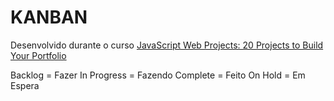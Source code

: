 # KANBAN

Desenvolvido durante o curso [JavaScript Web Projects: 20 Projects to Build Your Portfolio](https://www.udemy.com/course/javascript-web-projects-to-build-your-portfolio-resume)

Backlog = Fazer
In Progress = Fazendo
Complete = Feito
On Hold = Em Espera
